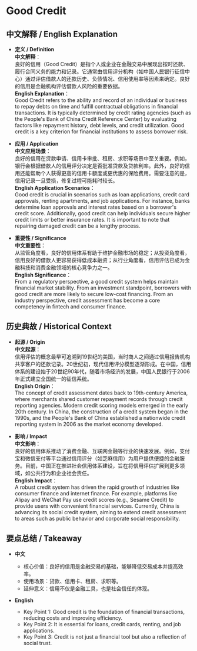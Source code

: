 # Good Credit

## 中文解释 / English Explanation

* **定义 / Definition**  
  **中文解释**：  
  良好的信用（Good Credit）是指个人或企业在金融交易中展现出按时还款、履行合同义务的能力和记录。它通常由信用评分机构（如中国人民银行征信中心）通过评估借款人的还款历史、负债情况、信用使用率等因素来确定。良好的信用是金融机构评估借款人风险的重要依据。  
  **English Explanation**：  
  Good Credit refers to the ability and record of an individual or business to repay debts on time and fulfill contractual obligations in financial transactions. It is typically determined by credit rating agencies (such as the People's Bank of China Credit Reference Center) by evaluating factors like repayment history, debt levels, and credit utilization. Good credit is a key criterion for financial institutions to assess borrower risk.

* **应用 / Application**  
  **中文应用场景**：  
  良好的信用在贷款申请、信用卡审批、租房、求职等场景中至关重要。例如，银行会根据借款人的信用评分决定是否批准贷款及贷款利率。此外，良好的信用还能帮助个人获得更高的信用卡额度或更优惠的保险费用。需要注意的是，信用记录一旦受损，修复过程可能耗时较长。  
  **English Application Scenarios**：  
  Good credit is crucial in scenarios such as loan applications, credit card approvals, renting apartments, and job applications. For instance, banks determine loan approvals and interest rates based on a borrower's credit score. Additionally, good credit can help individuals secure higher credit limits or better insurance rates. It is important to note that repairing damaged credit can be a lengthy process.

* **重要性 / Significance**  
  **中文重要性**：  
  从监管角度看，良好的信用体系有助于维护金融市场的稳定；从投资角度看，信用良好的借款人更容易获得低成本融资；从行业角度看，信用评估已成为金融科技和消费金融领域的核心竞争力之一。  
  **English Significance**：  
  From a regulatory perspective, a good credit system helps maintain financial market stability. From an investment standpoint, borrowers with good credit are more likely to secure low-cost financing. From an industry perspective, credit assessment has become a core competency in fintech and consumer finance.

## 历史典故 / Historical Context

* **起源 / Origin**  
  **中文起源**：  
  信用评估的概念最早可追溯到19世纪的美国，当时商人之间通过信用报告机构共享客户的还款记录。20世纪初，现代信用评分模型逐渐形成。在中国，信用体系的建设始于20世纪90年代，随着市场经济的发展，中国人民银行于2006年正式建立全国统一的征信系统。  
  **English Origin**：  
  The concept of credit assessment dates back to 19th-century America, where merchants shared customer repayment records through credit reporting agencies. Modern credit scoring models emerged in the early 20th century. In China, the construction of a credit system began in the 1990s, and the People's Bank of China established a nationwide credit reporting system in 2006 as the market economy developed.

* **影响 / Impact**  
  **中文影响**：  
  良好的信用体系推动了消费金融、互联网金融等行业的快速发展。例如，支付宝和微信支付等平台通过信用评分（如芝麻信用）为用户提供便捷的金融服务。目前，中国正在推进社会信用体系建设，旨在将信用评估扩展到更多领域，如公共行为和企业社会责任。  
  **English Impact**：  
  A robust credit system has driven the rapid growth of industries like consumer finance and internet finance. For example, platforms like Alipay and WeChat Pay use credit scores (e.g., Sesame Credit) to provide users with convenient financial services. Currently, China is advancing its social credit system, aiming to extend credit assessment to areas such as public behavior and corporate social responsibility.

## 要点总结 / Takeaway

* **中文**  
  - 核心价值：良好的信用是金融交易的基础，能够降低交易成本并提高效率。  
  - 使用场景：贷款、信用卡、租房、求职等。  
  - 延伸意义：信用不仅是金融工具，也是社会信任的体现。  

* **English**  
  - Key Point 1: Good credit is the foundation of financial transactions, reducing costs and improving efficiency.  
  - Key Point 2: It is essential for loans, credit cards, renting, and job applications.  
  - Key Point 3: Credit is not just a financial tool but also a reflection of social trust.